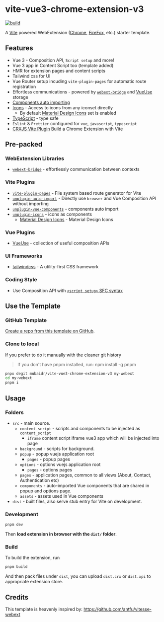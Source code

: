 # vite-vue3-chrome-extension-v3

[![build](https://github.com/mubaidr/vite-vue3-chrome-extension-v3/actions/workflows/build.yml/badge.svg)](https://github.com/mubaidr/vite-vue3-chrome-extension-v3/actions/workflows/build.yml)

A [Vite](https://vitejs.dev/) powered WebExtension ([Chrome](https://developer.chrome.com/docs/extensions/reference/), [FireFox](https://addons.mozilla.org/en-US/developers/), etc.) starter template.

## Features

- Vue 3 - Composition API, `Script setup` and more!
- Vue 3 app in Content Script too (template added)
- HMR for extension pages and content scripts
- Tailwind css for UI
- Vue Router setup incuding `vite-plugin-pages` for automatic route registration
- Effortless communications - powered by [`webext-bridge`](https://github.com/zikaari/webext-bridge) and [VueUse](https://github.com/antfu/vueuse) storage
- [Components auto importing](./src/components)
- [Icons](./src/components) - Access to icons from any iconset directly
  - By default [Material Design Icons](https://materialdesignicons.com/cdn/1.6.50-dev/) set is enabled
- [TypeScript](https://www.typescriptlang.org/) - type safe
- `Eslint` & `Prettier` configured for `vue`, `javascript`, `typescript`
- [CRXJS Vite Plugin](https://crxjs.dev/vite-plugin) Build a Chrome Extension with Vite

## Pre-packed

### WebExtension Libraries

- [`webext-bridge`](https://github.com/zikaari/webext-bridge) - effortlessly communication between contexts

### Vite Plugins

- [`vite-plugin-pages`](https://github.com/hannoeru/vite-plugin-pages) - File system based route generator for Vite
- [`unplugin-auto-import`](https://github.com/antfu/unplugin-auto-import) - Directly use `browser` and Vue Composition API without importing
- [`unplugin-vue-components`](https://github.com/antfu/vite-plugin-components) - components auto import
- [`unplugin-icons`](https://github.com/antfu/unplugin-icons) - icons as components
  - [Material Design Icons](https://icon-sets.iconify.design/mdi/) - Material Design Icons

### Vue Plugins

- [VueUse](https://github.com/antfu/vueuse) - collection of useful composition APIs

### UI Frameworks

- [tailwindcss](https://tailwindcss.com) - A utility-first CSS framework

### Coding Style

- Use Composition API with [`<script setup>` SFC syntax](https://github.com/vuejs/rfcs/pull/227)

## Use the Template

### GitHub Template
[Create a repo from this template on GitHub](https://github.com/mubaidr/vite-vue3-chrome-extension-v3/generate).

### Clone to local

If you prefer to do it manually with the cleaner git history

> If you don't have pnpm installed, run: npm install -g pnpm

```bash
pnpx degit mubaidr/vite-vue3-chrome-extension-v3 my-webext
cd my-webext
pnpm i
```

## Usage

### Folders

- `src` - main source.
  - `content-script` - scripts and components to be injected as `content_script`
    -  `iframe` content script iframe vue3 app which will be injected into page
  - `background` - scripts for background.
  - `popup` - popup vuejs application root
    - `pages` - popup pages
  - `options` - options vuejs application root
    - `pages` - options pages
  - `pages` - application pages, common to all views (About, Contact, Authentication etc)
  - `components` - auto-imported Vue components that are shared in popup and options page.
  - `assets` - assets used in Vue components
- `dist` - built files, also serve stub entry for Vite on development.

### Development

```bash
pnpm dev
```

Then **load extension in browser with the `dist/` folder**.

### Build

To build the extension, run

```bash
pnpm build
```

And then pack files under `dist`, you can upload `dist.crx` or `dist.xpi` to appropriate extension store.

## Credits

This template is heavenly inspired by: https://github.com/antfu/vitesse-webext
